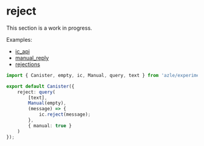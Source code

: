 # reject

This section is a work in progress.

Examples:

-   [ic_api](https://github.com/demergent-labs/azle/tree/main/examples/ic_api)
-   [manual_reply](https://github.com/demergent-labs/azle/tree/main/examples/manual_reply)
-   [rejections](https://github.com/demergent-labs/azle/tree/main/examples/rejections)

```typescript
import { Canister, empty, ic, Manual, query, text } from 'azle/experimental';

export default Canister({
    reject: query(
        [text],
        Manual(empty),
        (message) => {
            ic.reject(message);
        },
        { manual: true }
    )
});
```
